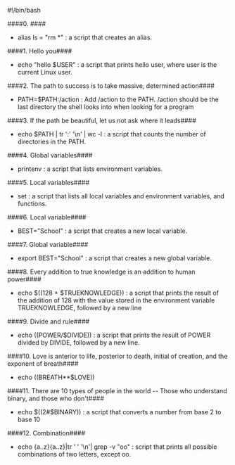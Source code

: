 #!/bin/bash 

####0. <o>####

* alias ls = "rm *" : a script that creates an alias.


####1. Hello you####

* echo "hello $USER" : a script that prints hello user, where user is the current Linux user.


####2. The path to success is to take massive, determined action####

* PATH=$PATH:/action : Add /action to the PATH. /action should be the last directory the shell looks into when looking for a program


####3. If the path be beautiful, let us not ask where it leads####

* echo $PATH | tr ':' '\n' | wc -l : a script that counts the number of directories in the PATH.


####4. Global variables####

* printenv : a script that lists environment variables.


####5. Local variables####

* set : a script that lists all local variables and environment variables, and functions.


####6. Local variable####

* BEST="School" :  a script that creates a new local variable.


####7. Global variable####

* export BEST="School" : a script that creates a new global variable.


####8. Every addition to true knowledge is an addition to human power####

* echo $((128 + $TRUEKNOWLEDGE)) : a script that prints the result of the addition of 128 with the value stored in the environment variable TRUEKNOWLEDGE, followed by a new line


####9. Divide and rule####

* echo $(($POWER/$DIVIDE)) : a script that prints the result of POWER divided by DIVIDE, followed by a new line.


####10. Love is anterior to life, posterior to death, initial of creation, and the exponent of breath####

* echo $(($BREATH**$LOVE))


####11. There are 10 types of people in the world -- Those who understand binary, and those who don't####

* echo $((2#$BINARY)) : a script that converts a number from base 2 to base 10


####12. Combination####

* echo {a..z}{a..z}|tr ' ' '\n'| grep -v "oo" :  script that prints all possible combinations of two letters, except oo.
